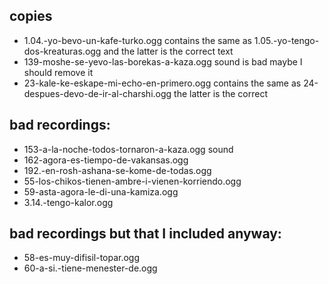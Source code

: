 ## copies

* 1.04.-yo-bevo-un-kafe-turko.ogg  contains the same as 1.05.-yo-tengo-dos-kreaturas.ogg and the latter is the correct text
* 139-moshe-se-yevo-las-borekas-a-kaza.ogg sound is bad maybe I should remove it
* 23-kale-ke-eskape-mi-echo-en-primero.ogg contains the same as 24-despues-devo-de-ir-al-charshi.ogg the latter is the correct

## bad recordings:

* 153-a-la-noche-todos-tornaron-a-kaza.ogg sound
* 162-agora-es-tiempo-de-vakansas.ogg
* 192.-en-rosh-ashana-se-kome-de-todas.ogg
* 55-los-chikos-tienen-ambre-i-vienen-korriendo.ogg
* 59-asta-agora-le-di-una-kamiza.ogg
* 3.14.-tengo-kalor.ogg

## bad recordings but that I included anyway:

* 58-es-muy-difisil-topar.ogg
* 60-a-si.-tiene-menester-de.ogg

